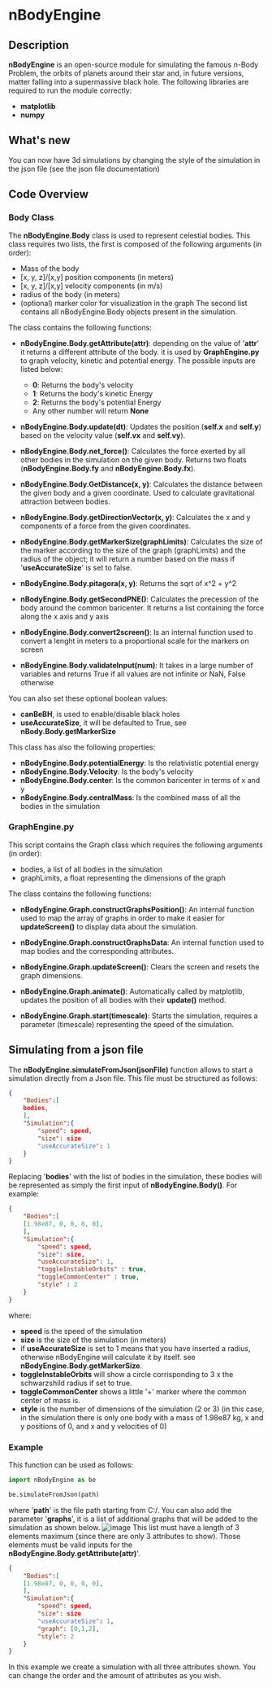 # nBodyEngine
## Description
**nBodyEngine** is an open-source module for simulating the famous n-Body Problem, the orbits of planets around their star and, in future versions, matter falling into a supermassive black hole. The following libraries are required to run the module correctly:
- **matplotlib**
- **numpy**

## What's new
You can now have 3d simulations by changing the style of the simulation in the json file (see the json file documentation)

## Code Overview
### Body Class
The **nBodyEngine.Body** class is used to represent celestial bodies. This class requires two lists, the first is composed of the following arguments (in order):
- Mass of the body
- [x, y, z]/[x,y] position components (in meters)
- [x, y, z]/[x,y] velocity components (in m/s)
- radius of the body (in meters)
- (optional) marker color for visualization in the graph
The second list contains all nBodyEngine.Body objects present in the simulation.

The class contains the following functions:

- **nBodyEngine.Body.getAttribute(attr)**: depending on the value of '**attr**' it returns a different attribute of the body. it is used by **GraphEngine.py** to graph velocity, kinetic and potential energy. The possible inputs are listed below:
	- **0**: Returns the body's velocity
	- **1**: Returns the body's kinetic Energy
	- **2**: Returns the body's potential Energy
	- Any other number will return **None**

- **nBodyEngine.Body.update(dt)**: Updates the position (**self.x** and **self.y**) based on the velocity value (**self.vx** and **self.vy**).

- **nBodyEngine.Body.net_force()**: Calculates the force exerted by all other bodies in the simulation on the given body. Returns two floats (**nBodyEngine.Body.fy** and **nBodyEngine.Body.fx**).

- **nBodyEngine.Body.GetDistance(x, y)**: Calculates the distance between the given body and a given coordinate. Used to calculate gravitational attraction between bodies.

- **nBodyEngine.Body.getDirectionVector(x, y)**: Calculates the x and y components of a force from the given coordinates.

- **nBodyEngine.Body.getMarkerSize(graphLimits)**: Calculates the size of the marker according to the size of the graph (graphLimits) and the radius of the object; it will return a number based on the mass if '**useAccurateSize**' is set to false.

- **nBodyEngine.Body.pitagora(x, y)**: Returns the sqrt of x^2 + y^2

- **nBodyEngine.Body.getSecondPNE()**: Calculates the precession of the body around the common baricenter. It returns a list containing the force along the x axis and y axis

- **nBodyEngine.Body.convert2screen()**: Is an internal function used to convert a lenght in meters to a proportional scale for the markers on screen

-  **nBodyEngine.Body.validateInput(num)**: It takes in a large number of variables and returns True if all values are not infinite or NaN, False otherwise

You can also set these optional boolean values:
- **canBeBH**, is used to enable/disable black holes
- **useAccurateSize**, it will be defaulted to True, see **nBody.Body.getMarkerSize**

This class has also the following properties:
-  **nBodyEngine.Body.potentialEnergy**: Is the relativistic potential energy
-  **nBodyEngine.Body.Velocity**: Is the body's velocity
-  **nBodyEngine.Body.center**: Is the common baricenter in terms of x and y
-  **nBodyEngine.Body.centralMass**: Is the combined mass of all the bodies in the simulation

### GraphEngine.py
This script contains the Graph class which requires the following arguments (in order):

- bodies, a list of all bodies in the simulation
- graphLimits, a float representing the dimensions of the graph

The class contains the following functions:

- **nBodyEngine.Graph.constructGraphsPosition()**: An internal function used to map the array of graphs in order to make it easier for **updateScreen()** to display data about the simulation.

- **nBodyEngine.Graph.constructGraphsData**: An internal function used to map bodies and the corresponding attributes.

- **nBodyEngine.Graph.updateScreen()**: Clears the screen and resets the graph dimensions.

- **nBodyEngine.Graph.animate()**: Automatically called by matplotlib, updates the position of all bodies with their **update()** method.

- **nBodyEngine.Graph.start(timescale)**: Starts the simulation, requires a parameter (timescale) representing the speed of the simulation.

## Simulating from a json file

The **nBodyEngine.simulateFromJson(jsonFile)** function allows to start a simulation directly from a Json file. This file must be structured as follows:

```json
{
	"Bodies":[
    bodies,
	],
	"Simulation":{
		"speed": speed,
		"size": size
		"useAccurateSize": 1
	}
}
```
Replacing '**bodies**' with the list of bodies in the simulation, these bodies will be represented as simply the first input of **nBodyEngine.Body()**. For example:
```json
{
	"Bodies":[
    [1.98e87, 0, 0, 0, 0],
	],
	"Simulation":{
		"speed": speed,
		"size": size,
		"useAccurateSize": 1,
		"toggleInstableOrbits" : true,
		"toggleCommonCenter" : true,
		"style" : 2
	}
}
```
where:
- **speed** is the speed of the simulation
- **size** is the size of the simulation (in meters)
- if **useAccurateSize** is set to 1 means that you have inserted a radius, otherwise nBodyEngine will calculate it by itself. see **nBodyEngine.Body.getMarkerSize**.
- **toggleInstableOrbits** will show a circle corrisponding to 3 x the schwarzshild radius if set to true.
- **toggleCommonCenter** shows a little '+' marker where the common center of mass is.
- **style** is the number of dimensions of the simulation (2 or 3)
(in this case, in the simulation there is only one body with a mass of 1.98e87 kg, x and y positions of 0, and x and y velocities of 0)

### Example
This function can be used as follows:
```python
import nBodyEngine as be

be.simulateFromJson(path)
```
where '**path**' is the file path starting from C:/. You can also add the parameter '**graphs**', it is a list of additional graphs that will be added to the simulation as shown below. 
![image](https://github.com/Parsifal1916/nBodyEngine/assets/120274850/d8b033d2-87ca-4e60-90f3-5f5a7cda08a7)
This list must have a length of 3 elements maximum (since there are only 3 attributes to show). Those elements must be valid inputs for the **nBodyEngine.Body.getAttribute(attr)**'.
```json
{
	"Bodies":[
    [1.98e87, 0, 0, 0, 0],
	],
	"Simulation":{
		"speed": speed,
		"size": size
		"useAccurateSize": 1,
		"graph": [0,1,2],
		"style": 2
	}
}
```
In this example we create a simulation with all three attributes shown. You can change the order and the amount of attributes as you wish.
